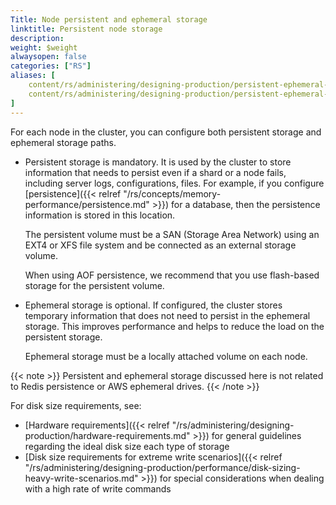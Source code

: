```yaml
---
Title: Node persistent and ephemeral storage
linktitle: Persistent node storage
description:
weight: $weight
alwaysopen: false
categories: ["RS"]
aliases: [
    content/rs/administering/designing-production/persistent-ephemeral-storage.md,
    content/rs/administering/designing-production/persistent-ephemeral-storage/,
]
---
```

For each node in the cluster, you can configure both persistent
storage and ephemeral storage paths.

- Persistent storage is mandatory. It is used by the cluster to store
    information that needs to persist even if a shard or a node fails,
    including server logs, configurations, files.
    For example, if you configure [persistence]({{< relref "/rs/concepts/memory-performance/persistence.md" >}})
    for a database,
    then the persistence information is stored in this location.
    
    The persistent volume must be a SAN (Storage Area Network)
    using an EXT4 or XFS file system and be connected as an external storage volume. 
    
    When using AOF persistence, we recommend that you use flash-based storage
    for the persistent volume.
    
- Ephemeral storage is optional. If configured, the cluster stores temporary information
    that does not need to persist in the ephemeral storage.
    This improves performance and helps to reduce the load on the persistent storage.
    
    Ephemeral storage must be a locally attached volume on each node.

{{< note >}}
Persistent and ephemeral storage discussed here is not related
to Redis persistence or AWS ephemeral drives.
{{< /note >}}

For disk size requirements, see:

- [Hardware
    requirements]({{< relref "/rs/administering/designing-production/hardware-requirements.md" >}})
    for general guidelines regarding the ideal disk size each type of
    storage
- [Disk size requirements for extreme write
    scenarios]({{< relref "/rs/administering/designing-production/performance/disk-sizing-heavy-write-scenarios.md" >}})
    for special considerations when dealing with a high rate of write
    commands
